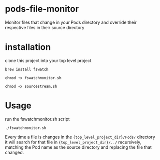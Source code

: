 # pods-file-monitor
Monitor files that change in your Pods directory and override their respective files in their source directory

# installation 
clone this project into your top level project

`brew install fswatch`

`chmod +x fswatchmonitor.sh`

`chmod +x sourcestream.sh`


# Usage
run the fswatchmonitor.sh script

`./fswatchmonitor.sh`

Every time a file is changes in the `{top_level_project_dir}/Pods/` directory it will search for that file in `{top_level_project_dir}/../` recursively, matching the Pod name as the source directory and replacing the file that changed.

